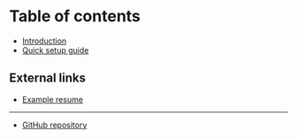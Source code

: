 # Table of contents

* [Introduction](README.md)
* [Quick setup guide](quick-setup-guide.md)

## External links

* [Example resume](https://devscard.netlify.app)

***

* [GitHub repository](https://github.com/KonradSzwarc/devscard)
